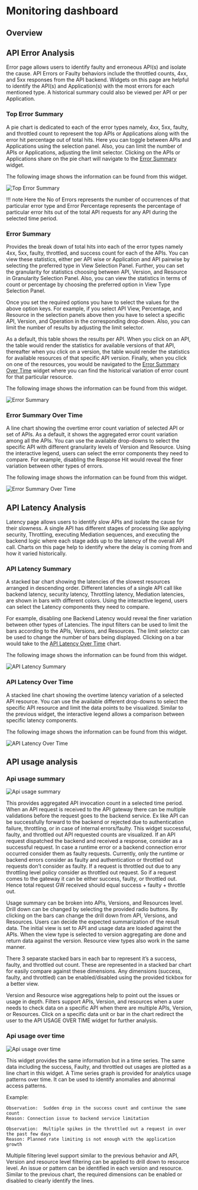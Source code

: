 # Monitoring dashboard

## Overview

## API Error Analysis 

Error page allows users to identify faulty and erroneous API(s) and isolate the cause. API Errors or Faulty behaviors include the throttled counts, 4xx, and 5xx responses from the API backend. Widgets on this page are helpful to identify the API(s) and Application(s) with the most errors for each mentioned type. A historical summary could also be viewed per API or per Application.

### Top Error Summary

A pie chart is dedicated to each of the error types namely, 4xx, 5xx, faulty, and throttled count to represent the top APIs or Applications along with the error hit percentage out of total hits. Here you can toggle between APIs and Applications using the selection panel. Also, you can limit the number of APIs or Applications, adjusting the limit selector. Clicking on the APIs or Applications share on the pie chart will navigate to the [Error Summary]({{base_path}}/learn/analytics/viewing-api-statistics/monitoring-dashboard/#error-summary) widget.

The following image shows the information can be found from this widget.

![Top Error Summary]({{base_path}}/assets/img/learn/analytics/monitoring_top_error_summary.png)

!!! note
    Here the No of Errors represents the number of occurrences of that particular error type and Error Percentage represents the percentage of particular error hits out of the total API requests for any API during the selected time period.
    
### Error Summary

Provides the break down of total hits into each of the error types namely 4xx, 5xx, faulty, throttled, and success count for each of the APIs. You can view these statistics, either per API wise or Application and API pairwise by selecting the preferred type in View Selection Panel. Further, you can set the granularity for statistics choosing between API, Version, and Resource in Granularity Selection Panel. Also, you can view the statistics in terms of count or percentage by choosing the preferred option in View Type Selection Panel.

Once you set the required options you have to select the values for the above option keys. For example, if you select API View, Percentage, and Resource in the selection panels above then you have to select a specific API, Version, and Operation in the corresponding drop-down. Also, you can limit the number of results by adjusting the limit selector.

As a default, this table shows the results per API. When you click on an API, the table would render the statistics for available versions of that API, thereafter when you click on a version, the table would render the statistics for available resources of that specific API version. Finally, when you click on one of the resources, you would be navigated to the [Error Summary Over Time]({{base_path}}/learn/analytics/viewing-api-statistics/monitoring-dashboard/#error-summary-over-time) widget where you can find the historical variation of error count for that particular resource.

The following image shows the information can be found from this widget.

![Error Summary]({{base_path}}/assets/img/learn/analytics/monitoring_error_summary.png)

### Error Summary Over Time

A line chart showing the overtime error count variation of selected API or set of APIs. As a default, it shows the aggregated error count variation among all the APIs. You can use the available drop-downs to select the specific API with different granularity levels of Version and Resource. Using the interactive legend, users can select the error components they need to compare. For example, disabling the Response Hit would reveal the finer variation between other types of errors.

The following image shows the information can be found from this widget.

![Error Summary Over Time]({{base_path}}/assets/img/learn/analytics/monitoring_error_summary_overtime.png)

## API Latency Analysis

Latency page allows users to identify slow APIs and isolate the cause for their slowness. A single API has different stages of processing like applying security, Throttling, executing Mediation sequences, and executing the backend logic where each stage adds up to the latency of the overall API call. Charts on this page help to identify where the delay is coming from and how it varied historically.

### API Latency Summary

A stacked bar chart showing the latencies of the slowest resources arranged in descending order. Different latencies of a single API call like backend latency, security latency, Throttling latency, Mediation latencies, are shown in bars with different colors. Using the interactive legend, users can select the Latency components they need to compare.

For example, disabling one Backend Latency would reveal the finer variation between other types of Latencies. The input filters can be used to limit the bars according to the APIs, Versions, and Resources. The limit selector can be used to change the number of bars being displayed. Clicking on a bar would take to the [API Latency Over Time]({{base_path}}/learn/analytics/viewing-api-statistics/monitoring-dashboard/#api-latency-over-time) chart.

The following image shows the information can be found from this widget.

![API Latency Summary]({{base_path}}/assets/img/learn/analytics/monitoring_latency_summary.png)

### API Latency Over Time
A stacked line chart showing the overtime latency variation of a selected API resource. You can use the available different drop-downs to select the specific API resource and limit the data points to be visualized. Similar to the previous widget, the interactive legend allows a comparison between specific latency components.

The following image shows the information can be found from this widget.

![API Latency Over Time]({{base_path}}/assets/img/learn/analytics/monitoring_latency_overtime.png)

## API usage analysis

### Api usage summary

![Api usage summary]({{base_path}}/assets/img/learn/analytics/monitoring_usage_summary.png)

This provides aggregated API invocation count in a selected time period. When an API request is received to the API gateway there can be multiple validations before the request goes to the backend service. Ex like API can be successfully forward to the backend or rejected due to authentication failure, throttling, or in case of internal errors/faulty. This widget successful, faulty, and throttled out API requested counts are visualized. If an API request dispatched the backend and received a response, consider as a successful request. In case a runtime error or a backend connection error occurred consider them as faulty requests. Currently, only the runtime or backend errors consider as faulty and authentication or throttled out requests don’t consider as faulty. If a request is throttled out due to any throttling level policy consider as throttled out request. So if a request comes to the gateway it can be either success, faulty, or throttled out. Hence total request GW received should equal success + faulty + throttle out.

Usage summary can be broken into APIs, Versions, and Resources level. Drill down can be changed by selecting the provided radio buttons. By clicking on the bars can change the drill down from API, Versions, and Resources. Users can decide the expected summarization of the result data. The initial view is set to API and usage data are loaded against the APIs. When the view type is selected to version aggregating are done and return data against the version. Resource view types also work in the same manner. 

There 3 separate stacked bars in each bar to represent it’s a success, faulty, and throttled out count. These are represented in a stacked bar chart for easily compare against these dimensions. Any dimensions (success, faulty, and throttled) can be enabled/disabled using the provided tickbox for a better view. 

Version and Resource wise aggregations help to point out the issues or usage in depth. Filters support APIs, Version, and resources when a user needs to check data on a specific API when there are multiple APIs, Version, or Resources. Click on a specific data unit or bar in the chart redirect the user to the API USAGE OVER TIME widget for further analysis. 


### Api usage over time

![Api usage over time]({{base_path}}/assets/img/learn/analytics/monitoring_usage_overtime.png)

This widget provides the same information but in a time series. The same data including the success, Faulty, and throttled out usages are plotted as a line chart in this widget. A Time series graph is provided for analytics usage patterns over time. It can be used to identify anomalies and abnormal access patterns.
 
Example:

    Observation:  Sudden drop in the success count and continue the same count
    Reason: Connection issue to backend service limitation

    Observation:  Multiple spikes in the throttled out a request in over the past few days
    Reason: Planned rate limiting is not enough with the application growth

Multiple filtering level support similar to the previous behavior and API, Version and resource level filtering can be applied to drill down to resource level. An issue or pattern can be identified in each version and resource. Similar to the previous chart, the required dimensions can be enabled or disabled to clearly identify the lines.
